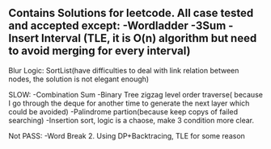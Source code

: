 Contains Solutions for leetcode. All case tested and accepted except:
-Wordladder
-3Sum
-Insert Interval (TLE, it is O(n) algorithm but need to avoid merging for every interval)
-
Blur Logic:
SortList(have difficulties to deal with link relation between nodes, the solution is not elegant enough)

SLOW:
-Combination Sum
-Binary Tree zigzag level order traverse( because I go through the deque for another time to generate the next layer which could be avoided)
-Palindrome partion(because keep copys of failed searching)
-Insertion sort, logic is a chaose, make 3 condition more clear.

Not PASS:
-Word Break 2. Using DP+Backtracing, TLE for some reason
